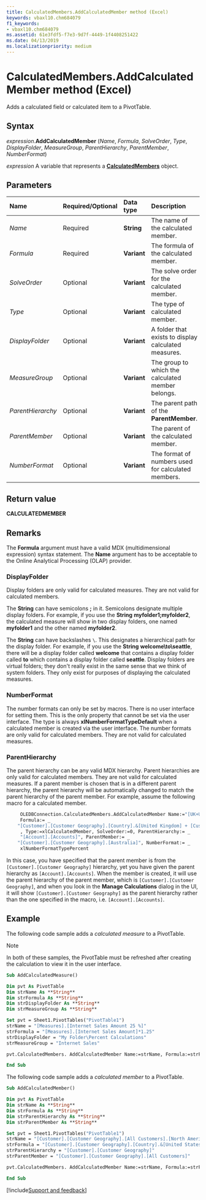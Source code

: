 ```yaml
---
title: CalculatedMembers.AddCalculatedMember method (Excel)
keywords: vbaxl10.chm684079
f1_keywords:
- vbaxl10.chm684079
ms.assetid: 61e3fdf5-f7e3-9d7f-4449-1f4408251422
ms.date: 04/13/2019
ms.localizationpriority: medium
---
```



# CalculatedMembers.AddCalculatedMember method (Excel)

Adds a calculated field or calculated item to a PivotTable.

## Syntax

_expression_.**AddCalculatedMember** (_Name_, _Formula_, _SolveOrder_, _Type_, _DisplayFolder_, _MeasureGroup_, _ParentHierarchy_, _ParentMember_, _NumberFormat_)

_expression_ A variable that represents a **[CalculatedMembers](Excel.CalculatedMembers.md)** object.


## Parameters

|Name|Required/Optional|Data type|Description|
|:-----|:-----|:-----|:-----|
| _Name_|Required|**String**|The name of the calculated member.|
| _Formula_|Required|**Variant**|The formula of the calculated member.|
| _SolveOrder_|Optional|**Variant**|The solve order for the calculated member.|
| _Type_|Optional|**Variant**|The type of calculated member.|
| _DisplayFolder_|Optional|**Variant**|A folder that exists to display calculated measures.|
| _MeasureGroup_|Optional|**Variant**|The group to which the calculated member belongs.|
| _ParentHierarchy_|Optional|**Variant**|The parent path of the **ParentMember**.|
| _ParentMember_|Optional|**Variant**|The parent of the calculated member.|
| _NumberFormat_|Optional|**Variant**|The format of numbers used for calculated members.|

## Return value

**CALCULATEDMEMBER**


## Remarks

The **Formula** argument must have a valid MDX (multidimensional expression) syntax statement. The **Name** argument has to be acceptable to the Online Analytical Processing (OLAP) provider.

### DisplayFolder

Display folders are only valid for calculated measures. They are not valid for calculated members. 

The **String** can have semicolons **;** in it. Semicolons designate multiple display folders. For example, if you use the **String** **myfolder1;myfolder2**, the calculated measure will show in two display folders, one named **myfolder1** and the other named **myfolder2**. 

The **String** can have backslashes `\`. This designates a hierarchical path for the display folder. For example, if you use the **String** **welcome\to\seattle**, there will be a display folder called **welcome** that contains a display folder called **to** which contains a display folder called **seattle**. Display folders are virtual folders; they don't really exist in the same sense that we think of system folders. They only exist for purposes of displaying the calculated measures.
    
### NumberFormat

The number formats can only be set by macros. There is no user interface for setting them. This is the only property that cannot be set via the user interface. The type is always **xlNumberFormatTypeDefault** when a calculated member is created via the user interface. The number formats are only valid for calculated members. They are not valid for calculated measures.
    
### ParentHierarchy

The parent hierarchy can be any valid MDX hierarchy. Parent hierarchies are only valid for calculated members. They are not valid for calculated measures. If a parent member is chosen that is in a different parent hierarchy, the parent hierarchy will be automatically changed to match the parent hierarchy of the parent member. For example, assume the following macro for a calculated member.
    
```vb
     OLEDBConnection.CalculatedMembers.AddCalculatedMember Name:="[UK+US]", _
     Formula:= _
    "[Customer].[Customer Geography].[Country].&[United Kingdom] + [Customer].[Customer Geography].[Country].&[United States] " _
     , Type:=xlCalculatedMember, SolveOrder:=0, ParentHierarchy:= _
     "[Account].[Accounts]", ParentMember:= _
    "[Customer].[Customer Geography].[Australia]", NumberFormat:= _
     xlNumberFormatTypePercent
```


In this case, you have specified that the parent member is from the `[Customer].[Customer Geography]` hierarchy, yet you have given the parent hierarchy as `[Account].[Accounts]`. When the member is created, it will use the parent hierarchy of the parent member, which is `[Customer].[Customer Geography]`, and when you look in the **Manage Calculations** dialog in the UI, it will show `[Customer].[Customer Geography]` as the parent hierarchy rather than the one specified in the macro, i.e. `[Account].[Accounts]`.
    

## Example

The following code sample adds a _calculated measure_ to a PivotTable.

> [!NOTE] 
> In both of these samples, the PivotTable must be refreshed after creating the calculation to view it in the user interface.

```vb
Sub AddCalculatedMeasure()

Dim pvt As PivotTable
Dim strName As **String**
Dim strFormula As **String**
Dim strDisplayFolder As **String**
Dim strMeasureGroup As **String**

Set pvt = Sheet1.PivotTables("PivotTable1")
strName = "[Measures].[Internet Sales Amount 25 %]"
strFormula = "[Measures].[Internet Sales Amount]*1.25"
strDisplayFolder = "My Folder\Percent Calculations" 
strMeasureGroup = "Internet Sales"

pvt.CalculatedMembers. AddCalculatedMember Name:=strName, Formula:=strFormula, Type:=xlCalculatedMeasure, DisplayFolder:=strDisplayFolder, MeasureGroup:=strMeasureGroup, NumberFormat:=xlNumberFormatTypePercent

End Sub
```

The following code sample adds a _calculated member_ to a PivotTable.

```vb
Sub AddCalculatedMember()

Dim pvt As PivotTable
Dim strName As **String**
Dim strFormula As **String**
Dim strParentHierarchy As **String**
Dim strParentMember As **String**

Set pvt = Sheet1.PivotTables("PivotTable1")
strName = "[Customer].[Customer Geography].[All Customers].[North America]"
strFormula = "[Customer].[Customer Geography].[Country].&[United States] + [Customer].[Customer Geography].[Country].&[Canada]"
strParentHierarchy = "[Customer].[Customer Geography]"
strParentMember = "[Customer].[Customer Geography].[All Customers]"

pvt.CalculatedMembers. AddCalculatedMember Name:=strName, Formula:=strFormula, Type:=xlCalculatedMember, ParentHierarchy:=strParentHierarchy, ParentMember:=strParentMember, SolveOrder:=0, NumberFormat:=xlNumberFormatTypeDefault

End Sub
```



[!include[Support and feedback](~/includes/feedback-boilerplate.md)]